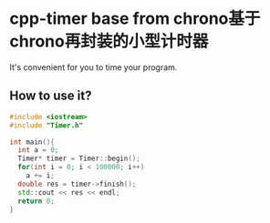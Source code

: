 # cpp-timer base from chrono基于chrono再封装的小型计时器
It's convenient for you to time your program.

## How to use it?
```c++
#include <iostream>
#include "Timer.h"

int main(){
  int a = 0;
  Timer* timer = Timer::begin();
  for(int i = 0; i < 100000; i++)
    a += i;
  double res = timer->finish();
  std::cout << res << endl;
  return 0;
}
```
  
  
